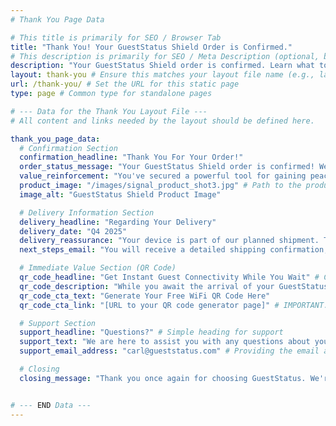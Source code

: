 ```yaml
---
# Thank You Page Data

# This title is primarily for SEO / Browser Tab
title: "Thank You! Your GuestStatus Shield Order is Confirmed."
# This description is primarily for SEO / Meta Description (optional, but good)
description: "Your GuestStatus Shield order is confirmed. Learn what to expect next and access our free WiFi QR Code Generator while you wait."
layout: thank-you # Ensure this matches your layout file name (e.g., layouts/page/thank-you.html)
url: /thank-you/ # Set the URL for this static page
type: page # Common type for standalone pages

# --- Data for the Thank You Layout File ---
# All content and links needed by the layout should be defined here.

thank_you_page_data:
  # Confirmation Section
  confirmation_headline: "Thank You For Your Order!"
  order_status_message: "Your GuestStatus Shield order is confirmed! We deeply appreciate your trust and your decision to invest in effortless property oversight."
  value_reinforcement: "You've secured a powerful tool for gaining peace of mind, allowing you to know who is coming and going at your property while respecting guest privacy."
  product_image: "/images/signal_product_shot3.jpg" # Path to the product image
  image_alt: "GuestStatus Shield Product Image"

  # Delivery Information Section
  delivery_headline: "Regarding Your Delivery"
  delivery_date: "Q4 2025"
  delivery_reassurance: "Your device is part of our planned shipment. This timeline allows us to maintain our rigorous quality standards and ensure every unit is delivered ready for reliable performance. We appreciate your patience as we prepare your order."
  next_steps_email: "You will receive a detailed shipping confirmation, including tracking information, sent directly to your email address closer to your specific shipment date in Q4 2025."

  # Immediate Value Section (QR Code)
  qr_code_headline: "Get Instant Guest Connectivity While You Wait" # Clear, benefit-oriented headline
  qr_code_description: "While you await the arrival of your GuestStatus Shield, we want to offer you immediate value with a tool designed for property managers like you: our <strong>Free WiFi QR Code Generator</strong>. Simplify guest check-in by allowing them to instantly connect to your WiFi network with a quick scan – no need to share passwords manually." # HTML bold is okay within YAML strings if the layout supports it, or handle bolding in the layout based on a data point
  qr_code_cta_text: "Generate Your Free WiFi QR Code Here"
  qr_code_cta_link: "[URL to your QR code generator page]" # IMPORTANT: Replace this placeholder URL

  # Support Section
  support_headline: "Questions?" # Simple heading for support
  support_text: "We are here to assist you with any questions about your order. Please email us directly at:"
  support_email_address: "carl@gueststatus.com" # Providing the email address data

  # Closing
  closing_message: "Thank you once again for choosing GuestStatus. We're excited for you to soon experience the control and confidence the GuestStatus Shield will bring."


# --- END Data ---
---
```

<!-- BODY MUST BE EMPTY BELOW THIS LINE -->